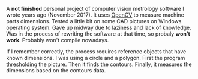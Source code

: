 A **not finished** personal project of computer vision metrology software I wrote years ago (November 2017). It uses [OpenCV](https://github.com/opencv/opencv) to measure machine parts dimensions. Tested a little bit on some CAD pictures on Windows operating system. Gave up midway due to laziness and lack of knowledge. Was in the process of rewriting the software at that time, so probaly **won't work**. Probably won't compile nowadays.

If I remember correctly, the process requires reference objects that have known dimensions. I was using a circle and a polygon. First the program [thresholding](https://en.wikipedia.org/wiki/Thresholding_(image_processing)) the picture. Then it finds the contours. Finally, it measures the dimensions based on the contours data.
